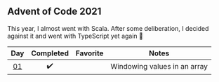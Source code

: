 ## Advent of Code 2021

This year, I almost went with Scala. After some deliberation, I decided against it and went with TypeScript yet again :tada:

|         Day         |     Completed      | Favorite | Notes                        |
| :-----------------: | :----------------: | :------: | ---------------------------- |
| [01](src/day-01.ts) | :heavy_check_mark: |          | Windowing values in an array |